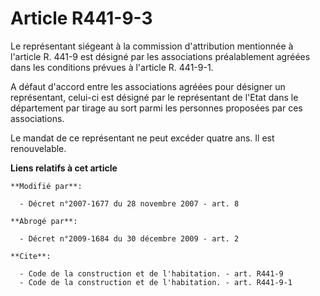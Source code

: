 # Article R441-9-3

Le représentant siégeant à la commission d'attribution mentionnée à l'article R. 441-9 est désigné par les associations
préalablement agréées dans les conditions prévues à l'article R. 441-9-1. 

A défaut d'accord entre les associations agréées pour désigner un représentant, celui-ci est désigné par le représentant de
l'Etat dans le département par tirage au sort parmi les personnes proposées par ces associations. 

Le mandat de ce représentant ne peut excéder quatre ans. Il est renouvelable.

**Liens relatifs à cet article**

	**Modifié par**:

	  - Décret n°2007-1677 du 28 novembre 2007 - art. 8

	**Abrogé par**:

	  - Décret n°2009-1684 du 30 décembre 2009 - art. 2

	**Cite**:

	  - Code de la construction et de l'habitation. - art. R441-9
	  - Code de la construction et de l'habitation. - art. R441-9-1
